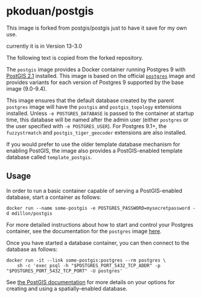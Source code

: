 # pkoduan/postgis

This image is forked from postgis/postgis just to have it save for my own use.

currently it is in Version 13-3.0

The following text is copied from the forked repository.

The `postgis` image provides a Docker container running Postgres 9 with
[PostGIS 2.1](http://postgis.net/docs/manual-2.1/) installed. This image is
based on the official [`postgres`](https://registry.hub.docker.com/_/postgres/)
image and provides variants for each version of Postgres 9 supported by the
base image (9.0-9.4).

This image ensures that the default database created by the parent `postgres`
image will have the `postgis` and `postgis_topology` extensions installed.
Unless `-e POSTGRES_DATABASE` is passed to the container at startup time, this
database will be named after the admin user (either `postgres` or the user
specified with `-e POSTGRES_USER`). For Postgres 9.1+, the `fuzzystrmatch` and
`postgis_tiger_geocoder` extensions are also installed.

If you would prefer to use the older template database mechanism for enabling
PostGIS, the image also provides a PostGIS-enabled template database called
`template_postgis`.

## Usage

In order to run a basic container capable of serving a PostGIS-enabled database,
start a container as follows:

    docker run --name some-postgis -e POSTGRES_PASSWORD=mysecretpassword -d mdillon/postgis

For more detailed instructions about how to start and control your Postgres
container, see the documentation for the `postgres` image
[here](https://registry.hub.docker.com/_/postgres/).

Once you have started a database container, you can then connect to the
database as follows:

    docker run -it --link some-postgis:postgres --rm postgres \
        sh -c 'exec psql -h "$POSTGRES_PORT_5432_TCP_ADDR" -p "$POSTGRES_PORT_5432_TCP_PORT" -U postgres'

See [the PostGIS documentation](http://postgis.net/docs/postgis_installation.html#create_new_db_extensions)
for more details on your options for creating and using a spatially-enabled database.